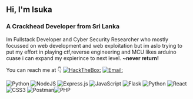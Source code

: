 <h2 align="left">Hi, I'm Isuka</h1>
<h3 align="left">A Crackhead Developer from Sri Lanka</h3>

Im Fullstack Developer and Cyber Security Researcher who mostly focussed on web development and web exploitation but im aslo trying to put my effort in playing ctf,reverse engineering and MCU likes arduino cuase i can expand my expierince to next level. <b>~never return!</b>

You can reach me at 👇
[![HackTheBox:](https://img.shields.io/badge/hackthebox-a3e54a?style=for-the-badge&logo=hackthebox&logoColor=black)](https://app.hackthebox.com/users/1754253)
[![Email:](https://img.shields.io/badge/email-a3e54a?style=for-the-badge&logo=hackthebox&logoColor=black)](https://app.hackthebox.com/users/1754253)


![Python](https://img.shields.io/badge/python-3670A0?style=for-the-badge&logo=python&logoColor=ffdd54) ![NodeJS](https://img.shields.io/badge/node.js-6DA55F?style=for-the-badge&logo=node.js&logoColor=white) ![Express.js](https://img.shields.io/badge/express.js-%23404d59.svg?style=for-the-badge&logo=express&logoColor=%2361DAFB) ![JavaScript](https://img.shields.io/badge/javascript-%23323330.svg?style=for-the-badge&logo=javascript&logoColor=%23F7DF1E) ![Flask](https://img.shields.io/badge/flask-%23000.svg?style=for-the-badge&logo=flask&logoColor=white) ![Python](https://img.shields.io/badge/python-3670A0?style=for-the-badge&logo=python&logoColor=ffdd54) ![React](https://img.shields.io/badge/react-%2320232a.svg?style=for-the-badge&logo=react&logoColor=%2361DAFB) ![CSS3](https://img.shields.io/badge/css3-%231572B6.svg?style=for-the-badge&logo=css3&logoColor=white) ![Postman](https://img.shields.io/badge/Postman-FF6C37?style=for-the-badge&logo=postman&logoColor=white)![PHP](https://img.shields.io/badge/php-%23777BB4.svg?style=for-the-badge&logo=php&logoColor=white)

